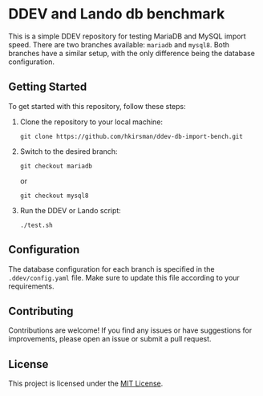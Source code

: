 # DDEV and Lando db benchmark

This is a simple DDEV repository for testing MariaDB and MySQL import speed. There are two branches available: `mariadb` and `mysql8`. Both branches have a similar setup, with the only difference being the database configuration.

## Getting Started

To get started with this repository, follow these steps:

1. Clone the repository to your local machine:

    ```shell
    git clone https://github.com/hkirsman/ddev-db-import-bench.git
    ```

2. Switch to the desired branch:

    ```shell
    git checkout mariadb
    ```

    or

    ```shell
    git checkout mysql8
    ```

3. Run the DDEV or Lando script:

    ```shell
    ./test.sh
    ```

## Configuration

The database configuration for each branch is specified in the `.ddev/config.yaml` file. Make sure to update this file according to your requirements.

## Contributing

Contributions are welcome! If you find any issues or have suggestions for improvements, please open an issue or submit a pull request.

## License

This project is licensed under the [MIT License](LICENSE).
